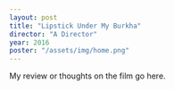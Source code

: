 ```yaml
---
layout: post
title: "Lipstick Under My Burkha"
director: "A Director"
year: 2016
poster: "/assets/img/home.png"
---
```


My review or thoughts on the film go here.
